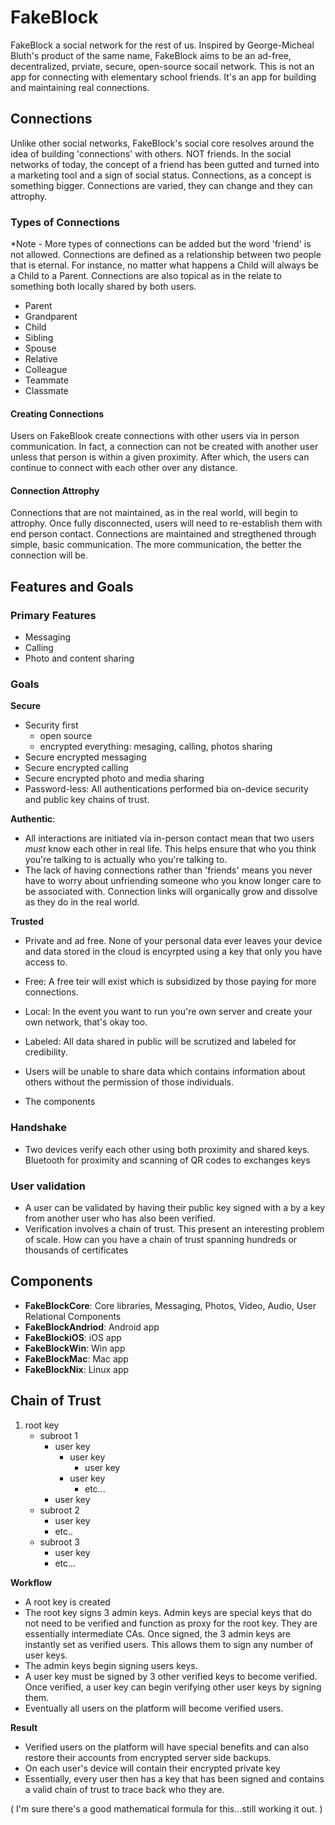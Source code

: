 # FakeBlock

FakeBlock a social network for the rest of us. Inspired by George-Micheal Bluth's product of the same name, FakeBlock aims to be an ad-free, decentralized, prviate, secure, open-source socail network. This is not an app for connecting with elementary school friends. It's an app for building and maintaining real connections.

## Connections

Unlike other social networks, FakeBlock's social core resolves around the idea of building 'connections' with others. NOT friends. In the social networks of today, the concept of a friend has been gutted and turned into a marketing tool and a sign of social status. Connections, as a concept is something bigger. Connections are varied, they can change and they can attrophy. 

### Types of Connections

*Note - More types of connections can be added but the word 'friend' is not allowed. Connections are defined as a relationship between two people that is eternal. For instance, no matter what happens a Child will always be a Child to a Parent. Connections are also topical as in the relate to something both locally shared by both users.

- Parent
- Grandparent
- Child
- Sibling
- Spouse
- Relative
- Colleague
- Teammate
- Classmate

#### Creating Connections

Users on FakeBlook create connections with other users via in person communication. In fact, a connection can not be created with another user unless that person is within a given proximity. After which, the users can continue to connect with each other over any distance. 

#### Connection Attrophy

Connections that are not maintained, as in the real world, will begin to attrophy. Once fully disconnected, users will need to re-establish them with end person contact. Connections are maintained and stregthened through simple, basic communication. The more communication, the better the connection will be. 

## Features and Goals

### Primary Features

- Messaging
- Calling
- Photo and content sharing

### Goals

**Secure**
- Security first
    - open source
    - encrypted everything: mesaging, calling, photos sharing
- Secure encrypted messaging
- Secure encrypted calling
- Secure encrypted photo and media sharing
- Password-less: All authentications performed bia on-device security and public key chains of trust. 

**Authentic**: 
- All interactions are initiated via in-person contact mean that two users *must* know each other in real life. This helps ensure that who you think you're talking to is actually who you're talking to. 
- The lack of having connections rather than 'friends' means you never have to worry about unfriending someone who you know longer care to be associated with. Connection links will organically grow and dissolve as they do in the real world. 

**Trusted**
- Private and ad free. None of your personal data ever leaves your device and data stored in the cloud is encyrpted using a key that only you have access to. 
- Free: A free teir will exist which is subsidized by those paying for more connections. 
- Local: In the event you want to run you're own server and create your own network, that's okay too. 
- Labeled: All data shared in public will be scrutized and labeled for credibility. 
- Users will be unable to share data which contains information about others without the permission of those individuals. 

- The components

### Handshake

- Two devices verify each other using both proximity and shared keys. Bluetooth for proximity and scanning of QR codes to exchanges keys

### User validation

- A user can be validated by having their public key signed with a by a key from another user who has also been verified. 
- Verification involves a chain of trust. This present an interesting problem of scale. How can you have a chain of trust spanning hundreds or thousands of certificates

## Components

- **FakeBlockCore**: Core libraries, Messaging, Photos, Video, Audio, User Relational Components
- **FakeBlockAndriod**: Android app
- **FakeBlockiOS**: iOS app
- **FakeBlockWin**: Win app
- **FakeBlockMac**: Mac app
- **FakeBlockNix**: Linux app

## Chain of Trust

1. root key
    - subroot 1
        - user key
            - user key
                - user key
            - user key
                - etc...
        - user key
    - subroot 2
        - user key
        - etc..
    - subroot 3
        - user key
        - etc...

**Workflow**

- A root key is created
- The root key signs 3 admin keys. Admin keys are special keys that do not need to be verified and function as proxy for the root key. They are essentially intermediate CAs. Once signed, the 3 admin keys are instantly set as verified users. This allows them to sign any number of user keys.  
- The admin keys begin signing users keys. 
- A user key must be signed by 3 other verified keys to become verified. Once verified, a user key can begin verifying other user keys by signing them.
- Eventually all users on the platform will become verified users. 

**Result**
- Verified users on the platform will have special benefits and can also restore their accounts from encrypted server side backups. 
- On each user's device will contain their encrypted private key
- Essentially, every user then has a key that has been signed and contains a valid chain of trust to trace back who they are. 

( I'm sure there's a good mathematical formula for this...still working it out. )